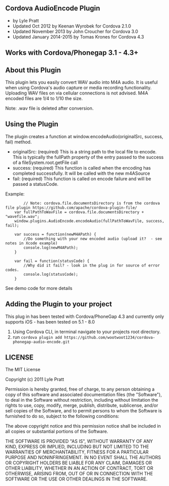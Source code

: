 ## Cordova AudioEncode Plugin ##
 * by Lyle Pratt
 * Updated Oct 2012 by Keenan Wyrobek for Cordova 2.1.0
 * Updated November 2013 by John Croucher for Cordova 3.0
 * Updated January 2014-2015 by Tomas Krones for Cordova 4.3

## Works with Cordova/Phonegap 3.1 - 4.3+ ##

## About this Plugin ##

This plugin lets you easily convert WAV audio into M4A audio. It is useful when using Cordova's audio capture or media recording functionality. Uploading WAV files on via cellular connections is not advised. M4A encoded files are 1/4 to 1/10 the size.

Note: .wav file is deleted after conversion.

## Using the Plugin ##

The plugin creates a function at window.encodeAudio(originalSrc, success, fail) method.
 * originalSrc: (required) This is a string path to the local file to encode. This is typically the fullPath property of the entry passed to the success of a fileSystem.root.getFile call
 * success: (required) This function is called when the encoding has completed successfully. It will be called with the new m4ASource 
 * fail: (required) This function is called on encode failure and will be passed a statusCode.

Example:

        	// Note: cordova.file.documentsDirectory is from the cordova file plugin https://github.com/apache/cordova-plugin-file/
		var fullPathToWavFile = cordova.file.documentsDirectory + "wavefile.wav";
		window.plugins.AudioEncode.encodeAudio(fullPathToWavFile, success, fail);

		var success = function(newM4APath) {
			//Do something with your new encoded audio (upload it?  - see notes in Xcode example)
			console.log(newM4APath);
		}

		var fail = function(statusCode) {
			//Why did it fail? - look in the plug in for source of error codes.
			console.log(statusCode);
		}

See demo code for more details

## Adding the Plugin to your project ##

This plug in has been tested with Cordova/PhoneGap 4.3 and currently only supports iOS - has been tested on 5.1 - 8.0

1. Using Cordova CLI, in terminal navigate to your projects root directory.
2. run `cordova plugin add https://github.com/wootwoot1234/cordova-phonegap-audio-encode.git`


## LICENSE ##

The MIT License

Copyright (c) 2011 Lyle Pratt

Permission is hereby granted, free of charge, to any person obtaining a copy of this software and associated documentation files (the "Software"), to deal in the Software without restriction, including without limitation the rights to use, copy, modify, merge, publish, distribute, sublicense, and/or sell copies of the Software, and to permit persons to whom the Software is furnished to do so, subject to the following conditions:

The above copyright notice and this permission notice shall be included in all copies or substantial portions of the Software.

THE SOFTWARE IS PROVIDED "AS IS", WITHOUT WARRANTY OF ANY KIND, EXPRESS OR IMPLIED, INCLUDING BUT NOT LIMITED TO THE WARRANTIES OF MERCHANTABILITY, FITNESS FOR A PARTICULAR PURPOSE AND NONINFRINGEMENT. IN NO EVENT SHALL THE AUTHORS OR COPYRIGHT HOLDERS BE LIABLE FOR ANY CLAIM, DAMAGES OR OTHER LIABILITY, WHETHER IN AN ACTION OF CONTRACT, TORT OR OTHERWISE, ARISING FROM, OUT OF OR IN CONNECTION WITH THE SOFTWARE OR THE USE OR OTHER DEALINGS IN THE SOFTWARE.

